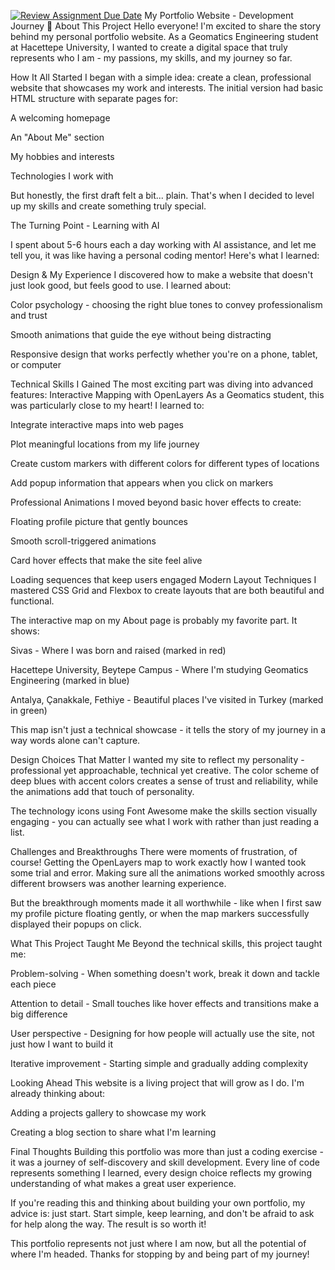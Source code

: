 [![Review Assignment Due Date](https://classroom.github.com/assets/deadline-readme-button-22041afd0340ce965d47ae6ef1cefeee28c7c493a6346c4f15d667ab976d596c.svg)](https://classroom.github.com/a/7C3xAGjq)
My Portfolio Website - Development Journey
🌟 About This Project
Hello everyone! I'm excited to share the story behind my personal portfolio website. As a Geomatics Engineering student at Hacettepe University, I wanted to create a digital space that truly represents who I am - my passions, my skills, and my journey so far.

How It All Started
I began with a simple idea: create a clean, professional website that showcases my work and interests. The initial version had basic HTML structure with separate pages for:

A welcoming homepage

An "About Me" section

My hobbies and interests

Technologies I work with

But honestly, the first draft felt a bit... plain. That's when I decided to level up my skills and create something truly special.

 The Turning Point - Learning with AI

I spent about 5-6 hours each a day  working with AI assistance, and let me tell you, it was like having a personal coding mentor! Here's what I learned:


Design & My Experience
I discovered how to make a website that doesn't just look good, but feels good to use. I learned about:

Color psychology - choosing the right blue tones to convey professionalism and trust

Smooth animations that guide the eye without being distracting

Responsive design that works perfectly whether you're on a phone, tablet, or computer

Technical Skills I Gained
The most exciting part was diving into advanced features:
Interactive Mapping with OpenLayers
As a Geomatics student, this was particularly close to my heart! I learned to:

Integrate interactive maps into web pages

Plot meaningful locations from my life journey

Create custom markers with different colors for different types of locations

Add popup information that appears when you click on markers

Professional Animations
I moved beyond basic hover effects to create:

Floating profile picture that gently bounces

Smooth scroll-triggered animations

Card hover effects that make the site feel alive

Loading sequences that keep users engaged
Modern Layout Techniques
I mastered CSS Grid and Flexbox to create layouts that are both beautiful and functional.

The interactive map on my About page is probably my favorite part. It shows:

 Sivas - Where I was born and raised (marked in red)

 Hacettepe University, Beytepe Campus - Where I'm studying Geomatics Engineering (marked in blue)

 Antalya, Çanakkale, Fethiye - Beautiful places I've visited in Turkey (marked in green)

This map isn't just a technical showcase - it tells the story of my journey in a way words alone can't capture.

Design Choices That Matter
I wanted my site to reflect my personality - professional yet approachable, technical yet creative. The color scheme of deep blues with accent colors creates a sense of trust and reliability, while the animations add that touch of personality.

The technology icons using Font Awesome make the skills section visually engaging - you can actually see what I work with rather than just reading a list.

Challenges and Breakthroughs
There were moments of frustration, of course! Getting the OpenLayers map to work exactly how I wanted took some trial and error. Making sure all the animations worked smoothly across different browsers was another learning experience.

But the breakthrough moments made it all worthwhile - like when I first saw my profile picture floating gently, or when the map markers successfully displayed their popups on click.

What This Project Taught Me
Beyond the technical skills, this project taught me:

Problem-solving - When something doesn't work, break it down and tackle each piece

Attention to detail - Small touches like hover effects and transitions make a big difference

User perspective - Designing for how people will actually use the site, not just how I want to build it

Iterative improvement - Starting simple and gradually adding complexity

Looking Ahead
This website is a living project that will grow as I do. I'm already thinking about:

Adding a projects gallery to showcase my work

Creating a blog section to share what I'm learning


Final Thoughts
Building this portfolio was more than just a coding exercise - it was a journey of self-discovery and skill development. Every line of code represents something I learned, every design choice reflects my growing understanding of what makes a great user experience.

If you're reading this and thinking about building your own portfolio, my advice is: just start. Start simple, keep learning, and don't be afraid to ask for help along the way. The result is so worth it!

This portfolio represents not just where I am now, but all the potential of where I'm headed. Thanks for stopping by and being part of my journey!
